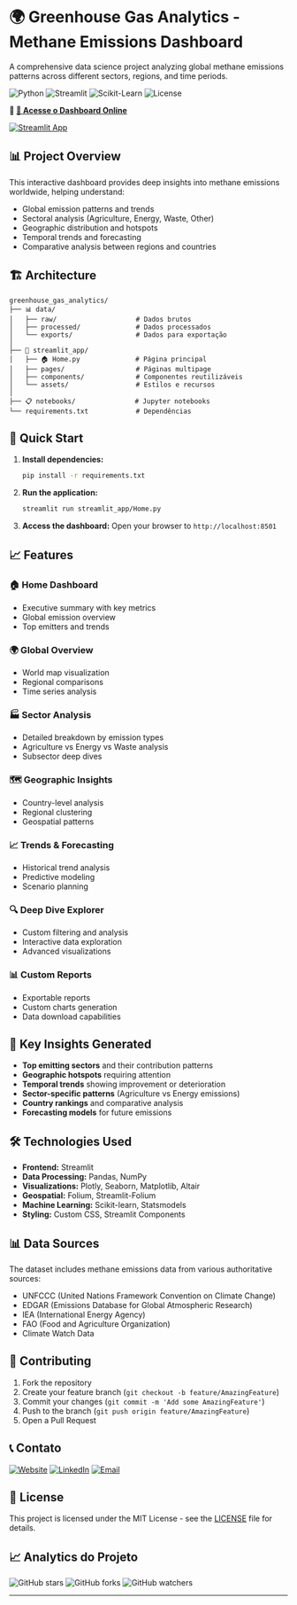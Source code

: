 # 🌍 Greenhouse Gas Analytics - Methane Emissions Dashboard

A comprehensive data science project analyzing global methane emissions patterns across different sectors, regions, and time periods.

![Python](https://img.shields.io/badge/python-v3.8+-blue.svg)
![Streamlit](https://img.shields.io/badge/streamlit-1.28.0-red.svg)
![Scikit-Learn](https://img.shields.io/badge/scikit--learn-1.3.0-orange.svg)
![License](https://img.shields.io/badge/license-MIT-green.svg)

**🔗 [🚀 Acesse o Dashboard Online](https://ghgemissions.streamlit.app/)**

[![Streamlit App](https://static.streamlit.io/badges/streamlit_badge_black_white.svg)](https://ghgemissions.streamlit.app/)

## 📊 Project Overview

This interactive dashboard provides deep insights into methane emissions worldwide, helping understand:
- Global emission patterns and trends
- Sectoral analysis (Agriculture, Energy, Waste, Other)
- Geographic distribution and hotspots
- Temporal trends and forecasting
- Comparative analysis between regions and countries

## 🏗️ Architecture

```
greenhouse_gas_analytics/
├── 📊 data/
│   ├── raw/                    # Dados brutos
│   ├── processed/              # Dados processados
│   └── exports/                # Dados para exportação
│
├── 🎨 streamlit_app/
│   ├── 🏠 Home.py              # Página principal
│   ├── pages/                  # Páginas multipage
│   ├── components/             # Componentes reutilizáveis
│   └── assets/                 # Estilos e recursos
│
├── 📋 notebooks/               # Jupyter notebooks
└── requirements.txt            # Dependências
```

## 🚀 Quick Start

1. **Install dependencies:**
   ```bash
   pip install -r requirements.txt
   ```

2. **Run the application:**
   ```bash
   streamlit run streamlit_app/Home.py
   ```

3. **Access the dashboard:**
   Open your browser to `http://localhost:8501`

## 📈 Features

### 🏠 Home Dashboard
- Executive summary with key metrics
- Global emission overview
- Top emitters and trends

### 🌍 Global Overview
- World map visualization
- Regional comparisons
- Time series analysis

### 🏭 Sector Analysis
- Detailed breakdown by emission types
- Agriculture vs Energy vs Waste analysis
- Subsector deep dives

### 🗺️ Geographic Insights
- Country-level analysis
- Regional clustering
- Geospatial patterns

### 📈 Trends & Forecasting
- Historical trend analysis
- Predictive modeling
- Scenario planning

### 🔍 Deep Dive Explorer
- Custom filtering and analysis
- Interactive data exploration
- Advanced visualizations

### 📊 Custom Reports
- Exportable reports
- Custom charts generation
- Data download capabilities

## 🎯 Key Insights Generated

- **Top emitting sectors** and their contribution patterns
- **Geographic hotspots** requiring attention
- **Temporal trends** showing improvement or deterioration
- **Sector-specific patterns** (Agriculture vs Energy emissions)
- **Country rankings** and comparative analysis
- **Forecasting models** for future emissions

## 🛠️ Technologies Used

- **Frontend:** Streamlit
- **Data Processing:** Pandas, NumPy
- **Visualizations:** Plotly, Seaborn, Matplotlib, Altair
- **Geospatial:** Folium, Streamlit-Folium
- **Machine Learning:** Scikit-learn, Statsmodels
- **Styling:** Custom CSS, Streamlit Components

## 📊 Data Sources

The dataset includes methane emissions data from various authoritative sources:
- UNFCCC (United Nations Framework Convention on Climate Change)
- EDGAR (Emissions Database for Global Atmospheric Research)
- IEA (International Energy Agency)
- FAO (Food and Agriculture Organization)
- Climate Watch Data

## 🤝 Contributing

1. Fork the repository
2. Create your feature branch (`git checkout -b feature/AmazingFeature`)
3. Commit your changes (`git commit -m 'Add some AmazingFeature'`)
4. Push to the branch (`git push origin feature/AmazingFeature`)
5. Open a Pull Request

## 📞 **Contato**

[![Website](https://img.shields.io/badge/Website-4c1d95?style=for-the-badge&logo=firefox&logoColor=a855f7)](https://www.nilorocha.tech)
[![LinkedIn](https://img.shields.io/badge/LinkedIn-0077B5?style=for-the-badge&logo=linkedin&logoColor=white)](https://www.linkedin.com/in/nilo-rocha-/)
[![Email](https://img.shields.io/badge/Gmail-D14836?style=for-the-badge&logo=gmail&logoColor=white)](mailto:nilo.roch4@gmail.com)

## 📄 License

This project is licensed under the MIT License - see the [LICENSE](LICENSE) file for details.

## 📈 **Analytics do Projeto**

![GitHub stars](https://img.shields.io/github/stars/seu-usuario/employee-attrition-analytics?style=social)
![GitHub forks](https://img.shields.io/github/forks/seu-usuario/employee-attrition-analytics?style=social)
![GitHub watchers](https://img.shields.io/github/watchers/seu-usuario/employee-attrition-analytics?style=social)

---
